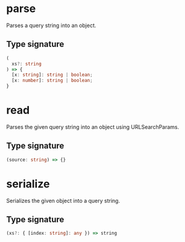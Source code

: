 # parse

Parses a query string into an object.

## Type signature

<!-- prettier-ignore-start -->
```typescript
(
  xs?: string
) => {
  [x: string]: string | boolean;
  [x: number]: string | boolean;
}
```
<!-- prettier-ignore-end -->

# read

Parses the given query string into an object using URLSearchParams.

## Type signature

<!-- prettier-ignore-start -->
```typescript
(source: string) => {}
```
<!-- prettier-ignore-end -->

# serialize

Serializes the given object into a query string.

## Type signature

<!-- prettier-ignore-start -->
```typescript
(xs?: { [index: string]: any }) => string
```
<!-- prettier-ignore-end -->
